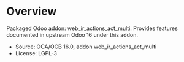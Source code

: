 # Overview

Packaged Odoo addon: web_ir_actions_act_multi. Provides features documented in upstream Odoo 16 under this addon.

- Source: OCA/OCB 16.0, addon web_ir_actions_act_multi
- License: LGPL-3
